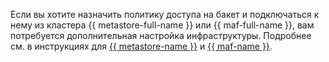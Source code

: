 Если вы хотите назначить политику доступа на бакет и подключаться к нему из кластера {{ metastore-full-name }} или {{ maf-full-name }}, вам потребуется дополнительная настройка инфраструктуры. Подробнее см. в инструкциях для [{{ metastore-name }}](../../metadata-hub/operations/metastore/s3-policy-connect.md) и [{{ maf-name }}](../../managed-airflow/operations/s3-policy-connect.md).
